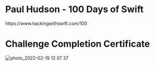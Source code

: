 <h1>Paul Hudson - 100 Days of Swift</h1>
https://www.hackingwithswift.com/100
<h1>Challenge Completion Certificate</h1>

![photo_2022-02-19 12 07 37](https://user-images.githubusercontent.com/49156359/154788996-53eab659-0474-407b-9140-5be90da11d5a.jpeg)
